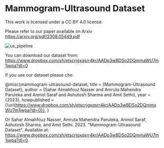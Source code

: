 # Mammogram-Ultrasound Dataset

This work is licensed under a CC BY 4.0 license.

Please refer to our paper available on Arxiv https://arxiv.org/pdf/2308.05449.pdf

![us_pipeline](https://github.com/SaharAlmahfouzNasser/TransformingBreastCancerDiagnosis/assets/52508554/1bbc3778-8010-4d49-9995-9e3906541a9b)

You can download our dataset from:
https://www.dropbox.com/sh/etscrjgxqsrr4kr/AADp3wBDSo2DQmmaWU7m1jwpa?dl=0

If you use our dataset please cite:

@misc{mammogram-ultrasound-dataset,
  title = {Mammogram-Ultrasound Dataset},
  author = {Sahar Almahfouz Nasser and Amruta Mahendra Paruleka and Anmol Saraf and Ashutosh Sharma and Amit Sethi},
  year = {2023},
  howpublished = {\url{https://www.dropbox.com/sh/etscrjgxqsrr4kr/AADp3wBDSo2DQmmaWU7m1jwpa?dl=0}},
}

Or
Sahar Almahfouz Nasser, Amruta Mahendra Paruleka, Anmol Saraf, Ashutosh Sharma, and Amit Sethi. 2023. "Mammogram-Ultrasound Dataset". Available at: https://www.dropbox.com/sh/etscrjgxqsrr4kr/AADp3wBDSo2DQmmaWU7m1jwpa?dl=0.


